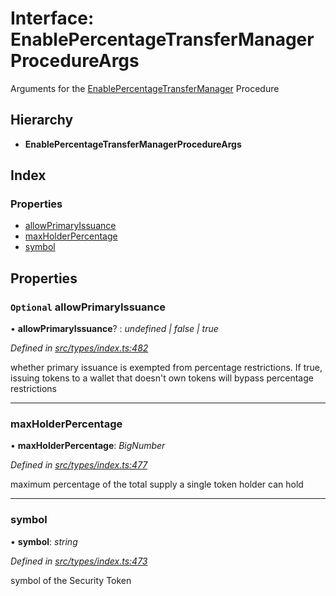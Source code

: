 # Interface: EnablePercentageTransferManagerProcedureArgs

Arguments for the [EnablePercentageTransferManager](../enums/_types_index_.proceduretype.md#enablepercentagetransfermanager) Procedure

## Hierarchy

- **EnablePercentageTransferManagerProcedureArgs**

## Index

### Properties

- [allowPrimaryIssuance](_types_index_.enablepercentagetransfermanagerprocedureargs.md#optional-allowprimaryissuance)
- [maxHolderPercentage](_types_index_.enablepercentagetransfermanagerprocedureargs.md#maxholderpercentage)
- [symbol](_types_index_.enablepercentagetransfermanagerprocedureargs.md#symbol)

## Properties

### `Optional` allowPrimaryIssuance

• **allowPrimaryIssuance**? : _undefined | false | true_

_Defined in [src/types/index.ts:482](https://github.com/PolymathNetwork/polymath-sdk/blob/a1cd5e3/src/types/index.ts#L482)_

whether primary issuance is exempted from percentage restrictions.
If true, issuing tokens to a wallet that doesn't own tokens will bypass percentage restrictions

---

### maxHolderPercentage

• **maxHolderPercentage**: _BigNumber_

_Defined in [src/types/index.ts:477](https://github.com/PolymathNetwork/polymath-sdk/blob/a1cd5e3/src/types/index.ts#L477)_

maximum percentage of the total supply a single token holder can hold

---

### symbol

• **symbol**: _string_

_Defined in [src/types/index.ts:473](https://github.com/PolymathNetwork/polymath-sdk/blob/a1cd5e3/src/types/index.ts#L473)_

symbol of the Security Token
